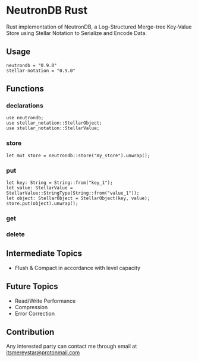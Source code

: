 # NeutronDB Rust
Rust implementation of NeutronDB, a Log-Structured Merge-tree Key-Value Store using Stellar Notation to Serialize and Encode Data.

## Usage
```
neutrondb = "0.9.0"
stellar-notation = "0.9.0"
```

## Functions

### declarations
```
use neutrondb;
use stellar_notation::StellarObject;
use stellar_notation::StellarValue;
```
### store
```
let mut store = neutrondb::store("my_store").unwrap();
```

### put
```
let key: String = String::from("key_1");
let value: StellarValue = StellarValue::StringType(String::from("value_1"));
let object: StellarObject = StellarObject(key, value);
store.put(object).unwrap();
```

### get
### delete

## Intermediate Topics
- Flush & Compact in accordance with level capacity

## Future Topics
- Read/Write Performance
- Compression
- Error Correction

## Contribution
Any interested party can contact me through email at itsmereystar@protonmail.com
